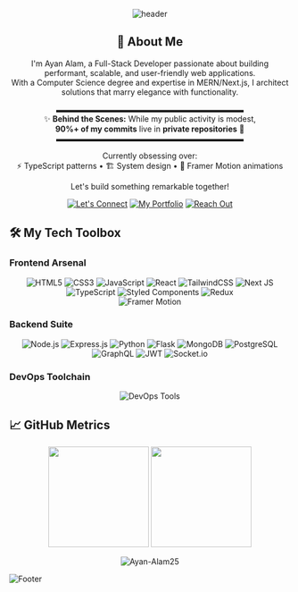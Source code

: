 <div align="center">
  
![header](https://capsule-render.vercel.app/api?type=waving&color=0:0891b2,100:1e40af&height=220&section=header&text=Ayan%20Alam&fontSize=70&fontAlignY=35&animation=fadeIn&desc=Software%20Developer%20|%20Tech%20Artist&descAlignY=60&fontColor=ffffff)

## 👋 About Me

I'm Ayan Alam, a Full-Stack Developer passionate about building performant, scalable, and user-friendly web applications.  
With a Computer Science degree and expertise in MERN/Next.js, I architect solutions that marry elegance with functionality.

▬▬▬▬▬▬▬▬▬▬▬▬▬▬▬▬▬▬▬▬▬▬▬▬  
✨ **Behind the Scenes:** While my public activity is modest,  
**90%+ of my commits** live in **private repositories** 🔐  
▬▬▬▬▬▬▬▬▬▬▬▬▬▬▬▬▬▬▬▬▬▬▬▬  

Currently obsessing over:  
⚡ TypeScript patterns • 🏗️ System design • 🎨 Framer Motion animations  

Let's build something remarkable together!



[![Let's Connect](https://custom-icon-badges.demolab.com/badge/-Let's%20connect-0077B5?style=for-the-badge&logo=linkedin&logoColor=white)](https://www.linkedin.com/in/ayan-alam-2052a9228/)
[![My Portfolio](https://custom-icon-badges.demolab.com/badge/-My%20Portfolio-FF7139?style=for-the-badge&logo=globe&logoColor=white)](https://portfolio-peach-five-62.vercel.app/)
[![Reach Out](https://custom-icon-badges.demolab.com/badge/-Reach%20out-EA4335?style=for-the-badge&logo=gmail&logoColor=white)](mailto:ayanalam0025@gmail.com)

</div>

## 🛠️ My Tech Toolbox

### Frontend Arsenal
<div align="center">

 ![HTML5](https://img.shields.io/badge/html5-%23E34F26.svg?style=for-the-badge&logo=html5&logoColor=white) ![CSS3](https://img.shields.io/badge/css3-%231572B6.svg?style=for-the-badge&logo=css3&logoColor=white)  ![JavaScript](https://img.shields.io/badge/javascript-%23323330.svg?style=for-the-badge&logo=javascript&logoColor=%23F7DF1E) ![React](https://img.shields.io/badge/react-%2320232a.svg?style=for-the-badge&logo=react&logoColor=%2361DAFB)  ![TailwindCSS](https://img.shields.io/badge/tailwindcss-%2338B2AC.svg?style=for-the-badge&logo=tailwind-css&logoColor=white) 
   ![Next JS](https://img.shields.io/badge/Next-black?style=for-the-badge&logo=next.js&logoColor=white) ![TypeScript](https://img.shields.io/badge/typescript-%23007ACC.svg?style=for-the-badge&logo=typescript&logoColor=white)  ![Styled Components](https://img.shields.io/badge/styled--components-DB7093?style=for-the-badge&logo=styled-components&logoColor=white) 
  ![Redux](https://img.shields.io/badge/redux-%23593d88.svg?style=for-the-badge&logo=redux&logoColor=white)  
 ![Framer Motion](https://img.shields.io/badge/Framer%20Motion-black?style=for-the-badge&logo=framer&logoColor=blue) 

</div>

### Backend Suite
<div align="center">

![Node.js](https://img.shields.io/badge/node.js-6DA55F?style=for-the-badge&logo=node.js&logoColor=white)
![Express.js](https://img.shields.io/badge/express.js-%23404d59.svg?style=for-the-badge&logo=express&logoColor=%2361DAFB)
![Python](https://img.shields.io/badge/python-3670A0?style=for-the-badge&logo=python&logoColor=ffdd54)
![Flask](https://img.shields.io/badge/flask-%23000.svg?style=for-the-badge&logo=flask&logoColor=white)
![MongoDB](https://img.shields.io/badge/MongoDB-%234ea94b.svg?style=for-the-badge&logo=mongodb&logoColor=white)
![PostgreSQL](https://img.shields.io/badge/PostgreSQL-316192?style=for-the-badge&logo=postgresql&logoColor=white)
![GraphQL](https://img.shields.io/badge/-GraphQL-E10098?style=for-the-badge&logo=graphql&logoColor=white)
![JWT](https://img.shields.io/badge/JWT-black?style=for-the-badge&logo=JSON%20web%20tokens)
![Socket.io](https://img.shields.io/badge/Socket.io-black?style=for-the-badge&logo=socket.io&badgeColor=010101)

</div>

### DevOps Toolchain
<div align="center">

![DevOps Tools](https://skillicons.dev/icons?i=git,docker,aws,githubactions,vercel,netlify,postman,vscode)

</div>

## 📈 GitHub Metrics

<p align="center">
  <img height="180em" src="https://github-readme-stats.vercel.app/api?username=Ayan-Alam25&show_icons=true&theme=dark&hide_border=true" />
  <img height="180em" src="https://github-readme-stats.vercel.app/api/top-langs/?username=Ayan-Alam25&layout=compact&theme=dark&hide_border=true" />
</p>

<p align="center">
  <img src="https://komarev.com/ghpvc/?username=Ayan-Alam25&label=Profile%20views&color=0e75b6&style=flat" alt="Ayan-Alam25" /> 
</p>

![Footer](https://capsule-render.vercel.app/api?type=waving&color=100:0891b2,0:1e40af&height=150&section=footer&fontSize=18&fontAlignY=72)